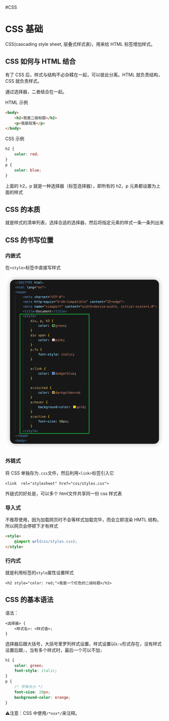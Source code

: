 #CSS
# CSS 基础

CSS(cascading style sheet, 层叠式样式表)，用来给 HTML 标签增加样式。

## CSS 如何与 HTML 结合
有了 CSS 后，样式与结构不必杂糅在一起，可以彼此分离。HTML 就负责结构，CSS 就负责样式。

通过选择器，二者结合在一起。

HTML 示例
```html
<body>
    <h2>我是二级标题</h2>
    <p>我是段落</p>
</body>
```
CSS 示例
```css
h2 {
    color: red;
}
p {
    color: blue;
}
```
上面的 h2，p 就是一种选择器（标签选择器），即所有的 h2，p 元素都设置为上面的样式

## CSS 的本质
就是样式的清单列表，选择合适的选择器，然后将指定元素的样式一条一条列出来
## CSS 的书写位置
### 内嵌式
在`<style>`标签中直接写样式

![](../images/20230316193209.png)

### 外链式

将 CSS 单独存为`.css`文件，然后利用`<link>`标签引入它

`<link  rel="stylesheet" href="css/styles.css">`

外链式的好处是，可以多个 html文件共享同一份 css 样式表

### 导入式
不推荐使用，因为加载网页时不会等样式加载完毕，而会立即渲染 HMTL 结构，所以网页会停顿下才有样式
```html
<style>
    @import url(css/styles.css);
</style>
```

### 行内式

就是利用标签的`style`属性设置样式

`<h2 style="color: red;">我是一个红色的二级标题</h2>`

## CSS 的基本语法

语法：
```
<选择器> {
    <样式名>: <样式值>;
}
```
选择器后跟大括号，大括号里罗列样式设置，样式设置以`k:v`形式存在，没有样式设置后跟`;`，当有多个样式时，最后一个可以不加`;`


```css
h1 {
    color: green;
    font-style: italic;
}
p {
    /* 字体大小 */
    font-size: 20px;
    background-color: orange;
}
```


⚠️注意：CSS 中使用`/*xxx*/`来注释。
